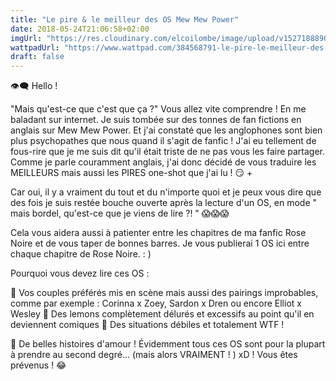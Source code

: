 ```yaml
---
title: "Le pire & le meilleur des OS Mew Mew Power"
date: 2018-05-24T21:06:58+02:00
imgUrl: "https://res.cloudinary.com/elcoilombe/image/upload/v1527188890/IdareToWrite/idtow2.jpg"
wattpadUrl: "https://www.wattpad.com/384568791-le-pire-le-meilleur-des-os-mew-mew-power-avant"
draft: false
---
```


👁‍🗨 Hello !

"Mais qu'est-ce que c'est que ça ?"
Vous allez vite comprendre !
En me baladant sur internet. Je suis tombée sur des tonnes de fan fictions en anglais sur Mew Mew Power.
Et j'ai constaté que les anglophones sont bien plus psychopathes que nous quand il s'agit de fanfic !
J'ai eu tellement de fous-rire que je me suis dit qu'il était triste de ne pas vous les faire partager.
Comme je parle couramment anglais, j'ai donc décidé de vous traduire les MEILLEURS mais aussi les PIRES one-shot que j'ai lu ! 😏 +

Car oui, il y a vraiment du tout et du n'importe quoi et je peux vous dire que des fois je suis restée bouche ouverte après la lecture d'un OS, en mode " mais bordel, qu'est-ce que je viens de lire ?! " 😱😱😱

Cela vous aidera aussi à patienter entre les chapitres de ma fanfic Rose Noire et de vous taper de bonnes barres. Je vous publierai 1 OS ici entre chaque chapitre de Rose Noire. : )

Pourquoi vous devez lire ces OS :

🐥 Vos couples préférés mis en scène mais aussi des pairings improbables, comme par exemple :
Corinna x Zoey, Sardon x Dren ou encore Elliot x Wesley
🐥 Des lemons complètement délurés et excessifs au point qu'il en deviennent comiques
🐥 Des situations débiles et totalement WTF !

🐥 De belles histoires d'amour !
Évidemment tous ces OS sont pour la plupart à prendre au second degré... (mais alors VRAIMENT ! ) xD ! Vous êtes prévenus ! 😂
